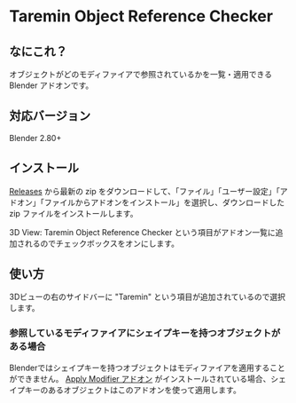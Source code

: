 # Taremin Object Reference Checker

## なにこれ？

オブジェクトがどのモディファイアで参照されているかを一覧・適用できる Blender アドオンです。


## 対応バージョン

Blender 2.80+


## インストール

[Releases](../../releases) から最新の zip をダウンロードして、「ファイル」「ユーザー設定」「アドオン」「ファイルからアドオンをインストール」を選択し、ダウンロードした zip ファイルをインストールします。

3D View: Taremin Object Reference Checker という項目がアドオン一覧に追加されるのでチェックボックスをオンにします。


## 使い方

3Dビューの右のサイドバーに "Taremin" という項目が追加されているので選択します。


### 参照しているモディファイアにシェイプキーを持つオブジェクトがある場合

Blenderではシェイプキーを持つオブジェクトはモディファイアを適用することができません。
[Apply Modifier アドオン](https://github.com/Taremin/ApplyModifier) がインストールされている場合、シェイプキーのあるオブジェクトはこのアドオンを使って適用します。

